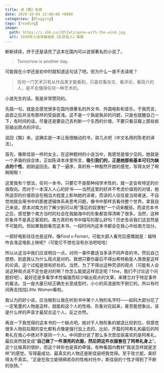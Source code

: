 ```yaml
---
title: 读《飘》有感
date: 2020-10-04 12:00:00 +0800
categories: [Blogging]
tags: [reading]
image:
  path: https://i.ibb.co/JQtZwtz/gone-with-the-wind.jpg
  alt: 1939年小说改编电影《乱世佳人》海报
---
```


断断续续，终于还是读完了这本在国内可以说很著名的小说了。

> Tomorrow is another day.

可能我在小学还是初中时就知道这句话了吧。但为什么一直不去读呢？

> 任何一门艺术只有从作品里才能看到，只喜欢看杂文、看评论、看简介的人，是不会懂得任何一种艺术的。

小波先生的话，我是非常赞同的。

先插一句，就是总感觉很多在国内很著名的外文书、外国电影和音乐，于我而言，品尝之后并没有那样的受益匪浅。这不是一个孰是孰非的问题，只是也提醒自己一下，有时间的话，尽量还是要自己去判断一个东西的价值，不要只看豆瓣上那些疯狂输出观点的评论。

说回《飘》来，这确实是一本让我很触动的书，讲几点吧（中文名用的陈老的译法）。

首先，像斯佳丽一样的女主，在这种题材的小说当中，我感觉是很少见的。她就是一个矛盾的综合体，正如陈译本序里所言，**吸引我们的，正是她那些基本可归为缺点的个性**。刚刚返回去。看了一遍序，真的有一种豁然开朗的感觉，写得太好了啊啊啊啊！

这里我有个想法，任何一本书，只要它不是那种纯学术性的，就一定会有特定的价值取向。而对于一本深入人心的好书——当然这里的好并不考虑价值观的对错，她所追崇的价值观会在相当大程度上影响她的读者，而读的人往往是当局者迷，不自觉地就会用书中的那套逻辑体系来思考问题，像书中那样去看待整个世界。拿我自己来说，原本对南方的了解少到可以用“落后的奴隶制”一个词来概括，而读完本书之后，感觉整个南方当时的社会在我脑海中的形象都变得清晰了很多。当然，这种形象并不是真正客观的。南方真的有书中描写的那么好吗？历史告诉我们这显然是不可能的。但如果我刚看完这本书，一段时间内这本书都会在我心中给南方加分。

一部好电影往往也是这样。像*Ford v Ferrari*，可能大部人看完后感慨就是：福特咋会准这电影上映呢?（可能它不想也没有办法吧哈哈）

所以从这当中我们应该明白一点，对同一事件要适当多读不同声音的书，然后自己想想，到底我认为什么观点是对的。我想只要你最后不得出希特勒是人类救星这样的论调，这个过程是很有好处的。当然，为了不得出这种荒谬的观点（可能有人会说这种观点说不定也是对的啊？你怎么能就这样否定呢？fine，我们不讨论这个问题好吧），最好还是多看学术性偏强而较少输出观点的文章，来建立对于特定事件的看法。当一座大厦已经正确生长至成型时，小小的风浪是吹不倒它的。所以有时间再去找找*Little Women*看啦。

我认为的好小说，应当做到让我在听到书中某个人物的名字时——起码大部分花了一定笔墨的人物是这样，就能和这个人的性格、形象对应起来，甚至能想象出，该是什么样的声音才最契合这个人，反之亦然。

再说一下我觉得的这本书的一个缺点吧。她对于人物形象的塑造比较到位，但感觉很多人物前后期的变化都有点像是强行加上去的。比如，开篇的阿希礼和最后的阿希礼在我心中绝对不是同一个人。中间部分说了那么多次思佳丽喜欢的是阿希礼，最后突然就变成“**自己做了一件漂亮的衣服，然后把这件衣服套在了阿希礼身上**”。这个比喻真的很妙，但这个转折也是真的牵强，有种看国内教材“我说怎样就是怎样”的感觉。写得最成功、最真实的人物还是斯佳丽吧我觉得。至于玫兰妮，美好得太不真实。“正是在玫兰妮绵绵若存的性格衬托中，斯佳丽的个性才得到了不断的张扬。”
